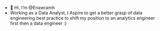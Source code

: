 - 👋 Hi, I’m @Enawramh
- Working as a Data Analyst, I Aspire to get a better grasp of data engineering best practice to shift my position to an analytics engineer first then a data engineer :)

<!---
Enawramh/Enawramh is a ✨ special ✨ repository because its `README.md` (this file) appears on your GitHub profile.
You can click the Preview link to take a look at your changes.
--->
